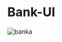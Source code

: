 # Bank-UI
![banka](https://user-images.githubusercontent.com/89164849/135725835-626a920b-78f9-4c29-878a-064dabe99a23.jpg)
